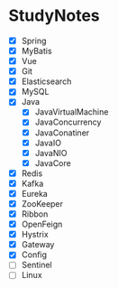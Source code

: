 # StudyNotes

- [x] Spring
- [x] MyBatis
- [x] Vue
- [x] Git
- [x] Elasticsearch
- [x] MySQL
- [x] Java
  - [x] JavaVirtualMachine
  - [x] JavaConcurrency
  - [x] JavaConatiner
  - [x] JavaIO
  - [x] JavaNIO
  - [x] JavaCore
- [x] Redis
- [x] Kafka
- [x] Eureka
- [x] ZooKeeper
- [x] Ribbon
- [x] OpenFeign
- [x] Hystrix
- [x] Gateway
- [x] Config
- [ ] Sentinel
- [ ] Linux